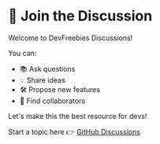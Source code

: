 # 📢 Join the Discussion

Welcome to DevFreebies Discussions!

You can:

- 📚 Ask questions
- 💡 Share ideas
- 🛠️ Propose new features
- 🤝 Find collaborators

Let's make this the best resource for devs!

Start a topic here 👉 [GitHub Discussions](https://github.com/EndByteStudios/endbytestudios.github.io/discussions)

